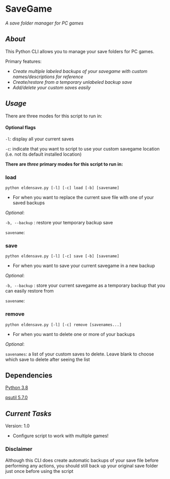 # SaveGame
_A save folder manager for PC games_

## _About_
This Python CLI allows you to manage your save folders for PC games.

Primary features:
- _Create multiple labeled backups of your savegame with custom names/descriptions for reference_
- _Create/restore from a temporary unlabeled backup save_
- _Add/delete your custom saves easily_

## _Usage_

There are three modes for this script to run in:

#### Optional flags

`-l`: display all your current saves

`-c`: indicate that you want to script to use your custom savegame location (i.e. not its default installed location)

**There are _three_ primary modes for this script to run in:**

### load
`python eldensave.py [-l] [-c] load [-b] [savename]`

- For when you want to replace the current save file with one of your saved backups

_Optional_:

`-b, --backup`  : restore your temporary backup save

`savename`:

### save
`python eldensave.py [-l] [-c] save [-b] [savename]`

- For when you want to save your current savegame in a new backup

_Optional_:

`-b, --backup`  : store your current savegame as a temporary backup that you can easily restore from

`savename`: 

### remove
`python eldensave.py [-l] [-c] remove [savenames...]`

- For when you want to delete one or more of your backups

_Optional_:

`savenames`: a list of your custom saves to delete. Leave blank to choose which save to delete after seeing the list

## Dependencies

[Python 3.8](https://www.python.org/downloads/release/python-380/)

[psutil 5.7.0](https://pypi.org/project/psutil/)

## _Current Tasks_
Version: 1.0
- Configure script to work with multiple games!


### Disclaimer
Although this CLI does create automatic backups of your save file before performing any actions, you should still
back up your original save folder just once before using the script
